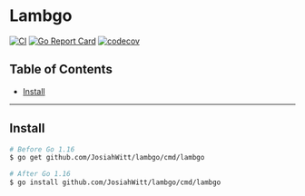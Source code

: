 # Lambgo

[![CI](https://github.com/JosiahWitt/lambgo/workflows/CI/badge.svg)](https://github.com/JosiahWitt/lambgo/actions?query=branch%3Amaster+workflow%3ACI)
[![Go Report Card](https://goreportcard.com/badge/github.com/JosiahWitt/lambgo)](https://goreportcard.com/report/github.com/JosiahWitt/lambgo)
[![codecov](https://codecov.io/gh/JosiahWitt/lambgo/branch/master/graph/badge.svg)](https://codecov.io/gh/JosiahWitt/lambgo)

## Table of Contents
<!-- START doctoc generated TOC please keep comment here to allow auto update -->
<!-- DON'T EDIT THIS SECTION, INSTEAD RE-RUN doctoc TO UPDATE -->

- [Install](#install)

<!-- END doctoc generated TOC please keep comment here to allow auto update -->

---

## Install
```bash
# Before Go 1.16
$ go get github.com/JosiahWitt/lambgo/cmd/lambgo

# After Go 1.16
$ go install github.com/JosiahWitt/lambgo/cmd/lambgo
```
